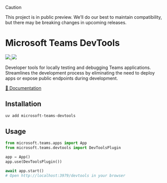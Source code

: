 > [!CAUTION]
> This project is in public preview. We’ll do our best to maintain compatibility, but there may be breaking changes in upcoming releases. 

# Microsoft Teams DevTools

<p>
    <a href="https://pypi.org/project/microsoft-teams-devtools" target="_blank">
        <img src="https://img.shields.io/pypi/v/microsoft-teams-devtools" />
    </a>
    <a href="https://pypi.org/project/microsoft-teams-devtools" target="_blank">
        <img src="https://img.shields.io/pypi/dw/microsoft-teams-devtools" />
    </a>
</p>

Developer tools for locally testing and debugging Teams applications. Streamlines the development process by eliminating the need to deploy apps or expose public endpoints during development.

[📖 Documentation](https://microsoft.github.io/teams-ai/developer-tools/devtools/)

## Installation

```bash
uv add microsoft-teams-devtools
```

## Usage

```python
from microsoft.teams.apps import App
from microsoft.teams.devtools import DevToolsPlugin

app = App()
app.use(DevToolsPlugin())

await app.start()
# Open http://localhost:3979/devtools in your browser
```
